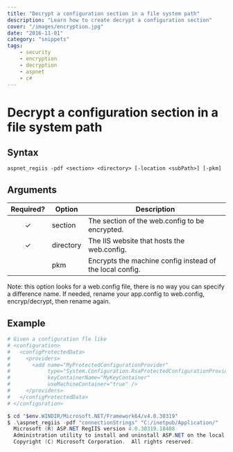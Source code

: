 ```yaml
---
title: "Decrypt a configuration section in a file system path"
description: "Learn how to create decrypt a configuration section"
cover: "/images/encryption.jpg"
date: "2016-11-01"
category: "snippets"
tags:
    - security
    - encryption
    - decryption
    - aspnet
    - c#
---
```


# Decrypt a configuration section in a file system path

## Syntax

```
aspnet_regiis -pdf <section> <directory> [-location <subPath>] [-pkm]
```

## Arguments 

|   Required?   | Option    |  Description                                             |
| :-----------: | --------- | -------------------------------------------------------- |
|   &#10003;    | section   | The section of the web.config to be encrypted.           |
|   &#10003;    | directory | The IIS website that hosts the web.config.               |
|               | pkm       | Encrypts the machine config instead of the local config. |

Note: this option looks for a web.config file, there is no way you can specify a difference name. If needed, rename your app.config to web.config, encryp/decrypt, then rename again.  

## Example

```powershell
# Given a configuration fle like
# <configuration>
#   <configProtectedData>
#     <providers>
#       <add name="MyProtectedConfigurationProvider" 
#            type="System.Configuration.RsaProtectedConfigurationProvider, ..." 
#            keyContainerName="MyKeyContainer" 
#            useMachineContainer="true" />
#     </providers>
#   </configProtectedData>
# </configuration>

$ cd "$env.WINDIR/Microsoft.NET/Framework64/v4.0.30319"
$ .\aspnet_regiis -pdf "connectionStrings" "C:/inetpub/Application/"
  Microsoft (R) ASP.NET RegIIS version 4.0.30319.18408
  Administration utility to install and uninstall ASP.NET on the local machine.
  Copyright (C) Microsoft Corporation.  All rights reserved.


``` 
